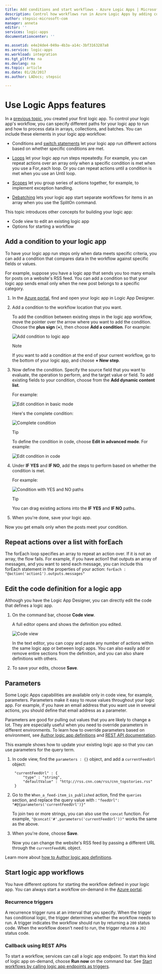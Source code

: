 ```yaml
---
title: Add conditions and start workflows - Azure Logic Apps | Microsoft Docs
description: Control how workflows run in Azure Logic Apps by adding conditional logic, triggers, actions, and parameters.
author: stepsic-microsoft-com
manager: anneta
editor: ''
services: logic-apps
documentationcenter: ''

ms.assetid: e4e24de4-049a-4b3a-a14c-3bf3163287a8
ms.service: logic-apps
ms.workload: integration
ms.tgt_pltfrm: na
ms.devlang: na
ms.topic: article
ms.date: 01/28/2017
ms.author: LADocs; stepsic

---
```

# Use Logic Apps features

In a [previous topic](../logic-apps/logic-apps-create-a-logic-app.md), 
you created your first logic app. To control your logic app's workflow, 
you can specify different paths for your logic app to run and how to 
process data in arrays, collections, and batches. You can include these 
elements in your logic app workflow:

* Conditions and [switch statements](../logic-apps/logic-apps-switch-case.md) 
let your logic app run different actions based on whether specific conditions are met.

* [Loops](../logic-apps/logic-apps-loops-and-scopes.md) let your logic app run steps repeatedly. 
For example, you can repeat actions over an array only when a specific condition 
is met when you use a For_each loop. Or you can repeat actions until a condition 
is met when you use an Until loop.

* [Scopes](../logic-apps/logic-apps-loops-and-scopes.md) let you group series 
of actions together, for example, to implement exception handling.

* [Debatching](../logic-apps/logic-apps-loops-and-scopes.md) lets your logic app start separate workflows for items in an array when you use the SplitOn command.

This topic introduces other concepts for building your logic app:

* Code view to edit an existing logic app
* Options for starting a workflow

## Add a condition to your logic app

To have your logic app run steps only when data meets specific criteria, you can add a condition that compares data in the workflow against specific fields or values.

For example, suppose you have a logic app that sends you too many emails 
for posts on a website's RSS feed. You can add a condition so that your 
logic app sends email only when the new post belongs to a specific category.

1. In the [Azure portal](https://portal.azure.com), 
find and open your logic app in Logic App Designer.

2. Add a condition to the workflow location that you want. 

   To add the condition between existing steps in the logic app workflow, 
   move the pointer over the arrow where you want to add the condition. 
   Choose the **plus sign** (**+**), then choose **Add a condition**. For example:

   ![Add condition to logic app](./media/logic-apps-use-logic-app-features/add-condition.png)

   > [!NOTE]
   > If you want to add a condition at the end of your current workflow, 
   > go to the bottom of your logic app, and choose **+ New step**.

3. Now define the condition. Specify the source field that you want to evaluate, 
the operation to perform, and the target value or field. 
To add existing fields to your condition, choose from the **Add dynamic content list**.

   For example:

   ![Edit condition in basic mode](./media/logic-apps-use-logic-app-features/edit-condition-basic-mode.png)

   Here's the complete condition:

   ![Complete condition](./media/logic-apps-use-logic-app-features/edit-condition-basic-mode-2.png)

   > [!TIP]
   > To define the condition in code, choose **Edit in advanced mode**. 
   > For example:
   > 
   > ![Edit condition in code](./media/logic-apps-use-logic-app-features/edit-condition-advanced-mode.png)

4. Under **IF YES** and **IF NO**, add the steps to perform based 
on whether the condition is met.

   For example:

   ![Condition with YES and NO paths](./media/logic-apps-use-logic-app-features/condition-yes-no-path.png)

   > [!TIP]
   > You can drag existing actions into the **IF YES** and **IF NO** paths.

5. When you're done, save your logic app.

Now you get emails only when the posts meet your condition.

## Repeat actions over a list with forEach

The forEach loop specifies an array to repeat an action over. 
If it is not an array, the flow fails. For example, 
if you have action1 that outputs an array of messages, 
and you want to send each message, 
you can include this forEach statement in the properties of your action: 
`forEach : "@action('action1').outputs.messages"`

## Edit the code definition for a logic app

Although you have the Logic App Designer, 
you can directly edit the code that defines a logic app.

1. On the command bar, choose **Code view**.

    A full editor opens and shows the definition you edited.

    ![Code view](media/logic-apps-use-logic-app-features/codeview.png)

	In the text editor, you can copy and paste any number 
	of actions within the same logic app or between logic apps. 
	You can also easily add or remove entire sections from the definition, 
	and you can also share definitions with others.

2. To save your edits, choose **Save**.

## Parameters

Some Logic Apps capabilities are available only in code view, 
for example, parameters. Parameters make it easy to reuse 
values throughout your logic app. For example, if you have 
an email address that you want use in several actions, 
you should define that email address as a parameter.

Parameters are good for pulling out values that you are likely to change a lot. 
They are especially useful when you need to override parameters in different environments. To learn how to override parameters based on environment, 
see [Author logic app definitions](../logic-apps/logic-apps-author-definitions.md) and [REST API documentation](https://docs.microsoft.com/rest/api/logic).

This example shows how to update your existing logic app 
so that you can use parameters for the query term.

1. In code view, find the `parameters : {}` object, 
and add a `currentFeedUrl` object:

		"currentFeedUrl" : {
			"type" : "string",
			"defaultValue" : "http://rss.cnn.com/rss/cnn_topstories.rss"
		}

2. Go to the `When_a_feed-item_is_published` action, 
find the `queries` section, and replace the query value with 
: `"feedUrl": "#@{parameters('currentFeedUrl')}"` 

	To join two or more strings, you can also use the `concat` function. 
	For example, `"@concat('#',parameters('currentFeedUrl'))"` 
	works the same as the above.

3.	When you're done, choose **Save**. 

	Now you can change the website's RSS feed by 
	passing a different URL through the `currentFeedURL` object.

Learn more about [how to Author logic app definitions](../logic-apps/logic-apps-author-definitions.md).

## Start logic app workflows

You have different options for starting the workflow defined in your logic app. 
You can always start a workflow on-demand in the [Azure portal].

### Recurrence triggers

A recurrence trigger runs at an interval that you specify. 
When the trigger has conditional logic, the trigger 
determines whether the workflow needs to run. 
A trigger indicates the workflow should run 
by returning a `200` status code. 
When the workflow doesn't need to run, 
the trigger returns a `202` status code.

### Callback using REST APIs

To start a workflow, services can call a logic app endpoint. 
To start this kind of logic app on-demand, 
choose **Run now** on the command bar. 
See [Start workflows by calling logic app endpoints as triggers](../logic-apps/logic-apps-http-endpoint.md). 

<!-- Shared links -->
[Azure portal]: https://portal.azure.com
